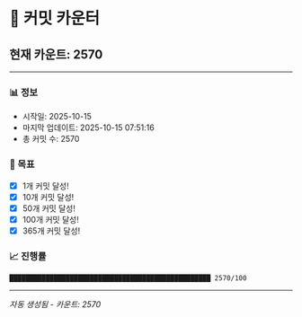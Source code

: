 # 🔢 커밋 카운터

## 현재 카운트: 2570

---

### 📊 정보
- 시작일: 2025-10-15
- 마지막 업데이트: 2025-10-15 07:51:16
- 총 커밋 수: 2570

### 🎯 목표
- [x] 1개 커밋 달성!
- [x] 10개 커밋 달성!
- [x] 50개 커밋 달성!
- [x] 100개 커밋 달성!
- [x] 365개 커밋 달성!

### 📈 진행률
```
██████████████████████████████████████████████████ 2570/100
```

---
*자동 생성됨 - 카운트: 2570*
